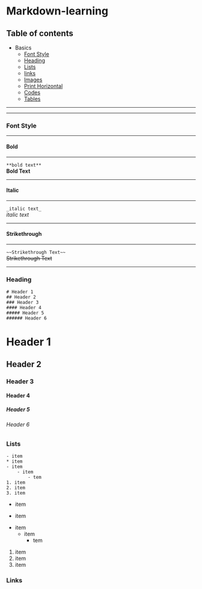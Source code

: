 # Markdown-learning

## Table of contents

- Basics
  - [Font Style](#Font-Style)
  - [Heading](#Heading)
  - [Lists](#Lists)
  - [links](#)
  - [Images](#)
  - [Print Horizontal](#)
  - [Codes](#)
  - [Tables](#)


---
---

### Font Style

---

#### Bold

---
`**bold text**`  
**Bold Text**

---

#### Italic

---
`_italic text_`  
_italic text_

---

#### Strikethrough

---
`~~Strikethrough Text~~`  
~~Strikethrough Text~~

---

### Heading

```
# Header 1
## Header 2
### Header 3
#### Header 4
##### Header 5
###### Header 6
```

# Header 1

## Header 2

### Header 3

#### Header 4

##### Header 5

###### Header 6

### Lists

```
- item
* item
- item 
    - item
        - tem
1. item
2. item
3. item
```

- item
* item

- item 
    - item
        - tem

1. item
2. item
3. item

### Links
